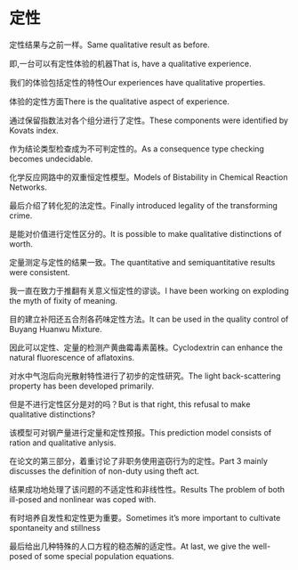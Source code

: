 # 定性

<p><span class="chinese">定性结果与之前一样。</span><span class="english">Same qualitative result as before.</span></p>

<p><span class="chinese">即,一台可以有定性体验的机器</span><span class="english">That is, have a qualitative experience.</span></p>

<p><span class="chinese">我们的体验包括定性的特性</span><span class="english">Our experiences have qualitative properties.</span></p>

<p><span class="chinese">体验的定性方面</span><span class="english">There is the qualitative aspect of experience.</span></p>

<p><span class="chinese">通过保留指数法对各个组分进行了定性。</span><span class="english">These components were identified by Kovats index.</span></p>

<p><span class="chinese">作为结论类型检查成为不可判定性的。</span><span class="english">As a consequence type checking becomes undecidable.</span></p>

<p><span class="chinese">化学反应网路中的双重恒定性模型。</span><span class="english">Models of Bistability in Chemical Reaction Networks.</span></p>

<p><span class="chinese">最后介绍了转化犯的法定性。</span><span class="english">Finally introduced legality of the transforming crime.</span></p>

<p><span class="chinese">是能对价值进行定性区分的。</span><span class="english">It is possible to make qualitative distinctions of worth.</span></p>

<p><span class="chinese">定量测定与定性的结果一致。</span><span class="english">The quantitative and semiquantitative results were consistent.</span></p>

<p><span class="chinese">我一直在致力于推翻有关意义恒定性的谬谈。</span><span class="english">I have been working on exploding the myth of fixity of meaning.</span></p>

<p><span class="chinese">目的建立补阳还五合剂各药味定性方法。</span><span class="english">It can be used in the quality control of Buyang Huanwu Mixture.</span></p>

<p><span class="chinese">因此可以定性、定量的检测产黄曲霉毒素菌株。</span><span class="english">Cyclodextrin can enhance the natural fluorescence of aflatoxins.</span></p>

<p><span class="chinese">对水中气泡后向光散射特性进行了初步的定性研究。</span><span class="english">The light back-scattering property has been developed primarily.</span></p>

<p><span class="chinese">但是不进行定性区分是对的吗？</span><span class="english">But is that right, this refusal to make qualitative distinctions?</span></p>

<p><span class="chinese">该模型可对钢产量进行定量和定性预报。</span><span class="english">This prediction model consists of ration and qualitative anlysis.</span></p>

<p><span class="chinese">在论文的第三部分，着重讨论了非职务使用盗窃行为的定性。</span><span class="english">Part 3 mainly discusses the definition of non-duty using theft act.</span></p>

<p><span class="chinese">结果成功地处理了该问题的不适定性和非线性性。</span><span class="english">Results The problem of both ill-posed and nonlinear was coped with.</span></p>

<p><span class="chinese">有时培养自发性和定性更为重要。</span><span class="english">Sometimes it’s more important to cultivate spontaneity and stillness</span></p>

<p><span class="chinese">最后给出几种特殊的人口方程的稳态解的适定性。</span><span class="english">At last, we give the well-posed of some special population equations.</span></p>

